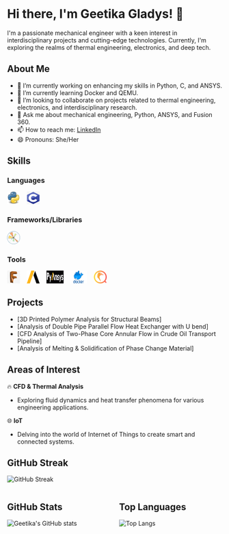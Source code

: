 # Hi there, I'm Geetika Gladys! 👋

I'm a passionate mechanical engineer with a keen interest in interdisciplinary projects and cutting-edge technologies. Currently, I'm exploring the realms of thermal engineering, electronics, and deep tech.

## About Me

- 🔭 I’m currently working on enhancing my skills in Python, C, and ANSYS.
- 🌱 I’m currently learning Docker and QEMU.
- 👯 I’m looking to collaborate on projects related to thermal engineering, electronics, and interdisciplinary research.
- 💬 Ask me about mechanical engineering, Python, ANSYS, and Fusion 360.
- 📫 How to reach me: [LinkedIn](https://www.linkedin.com/in/geetika-gladys-60b33825b)
- 😄 Pronouns: She/Her

## Skills

### Languages
<img src="https://github.com/Geetika149/Geetika149/blob/main/icons/python-logo-png-open-2000.png" width="30" height="30" />&nbsp;&nbsp;&nbsp;&nbsp;<img src="https://github.com/Geetika149/Geetika149/blob/main/icons/101-1010012_c-programming-icon-c-programming-language-logo.png" width="30" height="30" />

### Frameworks/Libraries
<img src="https://github.com/Geetika149/Geetika149/blob/main/icons/matplotlib.png" width="30" height="30" />

### Tools
<img src="https://github.com/Geetika149/Geetika149/blob/main/icons/519-5198181_eclipse-software-free-download-fusion.png" width="30" height="30" />&nbsp;&nbsp;&nbsp;&nbsp;<img src="https://github.com/Geetika149/Geetika149/blob/main/icons/ANSS-afc9cd74.png" width="30" height="30" />&nbsp;&nbsp;&nbsp;&nbsp;<img src="https://github.com/Geetika149/Geetika149/blob/main/icons/pyansys-logo-black-cropped.png" width="40" height="30" />&nbsp;&nbsp;&nbsp;&nbsp;<img src="https://github.com/Geetika149/Geetika149/blob/main/icons/Docker-Symbol.png" width="40" height="30" />&nbsp;&nbsp;&nbsp;&nbsp;<img src="https://github.com/Geetika149/Geetika149/blob/main/icons/qemu-icon-2048x2048-53y31jbv.png" width="30" height="30" />

## Projects
- [3D Printed Polymer Analysis for Structural Beams]
- [Analysis of Double Pipe Parallel Flow Heat Exchanger with U bend]
- [CFD Analysis of Two-Phase Core Annular Flow in Crude Oil Transport Pipeline]
- [Analysis of Melting & Solidification of Phase Change Material]

## Areas of Interest
🔥 **CFD & Thermal Analysis**
   - Exploring fluid dynamics and heat transfer phenomena for various engineering applications.

🌐 **IoT**
   - Delving into the world of Internet of Things to create smart and connected systems.

## GitHub Streak
![GitHub Streak](https://github-readme-streak-stats.herokuapp.com/?user=Geetika149&theme=synthwave)

<div style="display: flex; justify-content: space-between;">
    <div style="width: 48%;">
        <h2>GitHub Stats</h2>
        <img src="https://github-readme-stats.vercel.app/api?username=Geetika149&show_icons=true&theme=synthwave" alt="Geetika's GitHub stats" />
    </div>
    <div style="width: 48%;">
        <h2>Top Languages</h2>
        <img src="https://github-readme-stats.vercel.app/api/top-langs/?username=Geetika149&layout=compact&theme=synthwave" alt="Top Langs" />
    </div>
</div>
